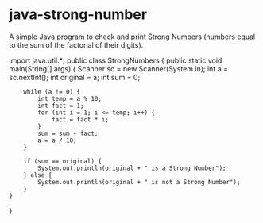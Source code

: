 # java-strong-number
A simple Java program to check and print Strong Numbers (numbers equal to the sum of the factorial of their digits).


import java.util.*;
public class StrongNumbers {
    public static void main(String[] args) {
        Scanner sc = new Scanner(System.in);
        int a = sc.nextInt();
        int original = a; 
        int sum = 0;

        while (a != 0) {
            int temp = a % 10;
            int fact = 1;
            for (int i = 1; i <= temp; i++) {
                fact = fact * i;
            }
            sum = sum + fact;
            a = a / 10;
        }

        if (sum == original) {
            System.out.println(original + " is a Strong Number");
        } else {
            System.out.println(original + " is not a Strong Number");
        }
    }
}

